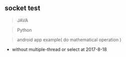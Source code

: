 ## socket test 

> JAVA
   
> Python

> android app example( do mathematical operation )

- without multiple-thread or select at 2017-8-18





